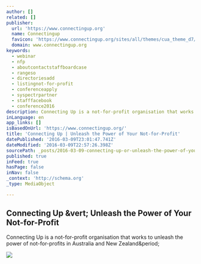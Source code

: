 ```yaml
---
author: []
related: []
publisher:
  url: 'https://www.connectingup.org'
  name: Connectingup
  favicon: 'https://www.connectingup.org/sites/all/themes/cua_theme_d7/favicon.ico'
  domain: www.connectingup.org
keywords:
  - webinar
  - nfp
  - aboutcontactstaffboardcase
  - rangeso
  - directoriesadd
  - listingnot-for-profit
  - conferenceapply
  - syspectrpartner
  - stafffacebook
  - conference2016
description: Connecting Up is a not-for-profit organisation that works to unleash the power of not-for-profits in Australia and New Zealand.
inLanguage: en
app_links: []
isBasedOnUrl: 'https://www.connectingup.org/'
title: 'Connecting Up | Unleash the Power of Your Not-for-Profit'
datePublished: '2016-03-09T23:01:47.741Z'
dateModified: '2016-03-09T22:57:26.398Z'
sourcePath: _posts/2016-03-09-connecting-up-or-unleash-the-power-of-your-not-for-profit.md
published: true
inFeed: true
hasPage: false
inNav: false
_context: 'http://schema.org'
_type: MediaObject

---
```

<article style=""><h1>Connecting Up &amp;vert; Unleash the Power of Your Not-for-Profit</h1><p>Connecting Up is a not-for-profit organisation that works to unleash the power of not-for-profits in Australia and New Zealand&amp;period;</p><img src="https://www.connectingup.org/sites/default/files/styles/slideshow/public/NFP-awards-banner.png?itok=WdAZm3L2" /></article>